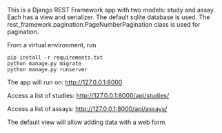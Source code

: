 This is a Django REST Framework app with two models: study and assay. Each has a view and serializer.
The default sqlite database is used.
The rest_framework.pagination.PageNumberPagination class is used for pagination.

From a virtual environment, run

```
pip install -r requirements.txt
python manage.py migrate
python manage.py runserver
```

The app will run on:
http://127.0.0.1:8000

Access a list of studies:
http://127.0.0.1:8000/api/studies/

Access a list of assays:
http://127.0.0.1:8000/api/assays/

The default view will allow adding data with a web form.
